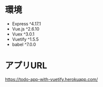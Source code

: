 # 環境
- Express ^4.17.1
- Vue.js ^2.6.10
- Vuex ^3.0.1
- Vuetify ^1.5.5
- babel ^7.0.0

# アプリURL
https://todo-app-with-vuetify.herokuapp.com/
